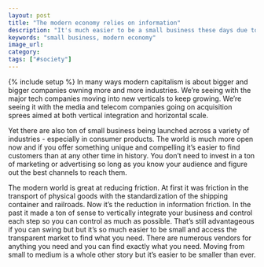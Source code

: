 ```yaml
---
layout: post
title: "The modern economy relies on information"
description: "It's much easier to be a small business these days due to how cheaply information flows."
keywords: "small business, modern economy"
image_url: 
category: 
tags: ["#society"]
---
```

{% include setup %}
In many ways modern capitalism is about bigger and bigger companies owning more and more industries. We’re seeing with the major tech companies moving into new verticals to keep growing. We’re seeing it with the media and telecom companies going on acquisition sprees aimed at both vertical integration and horizontal scale.

Yet there are also ton of small business being launched across a variety of industries - especially in consumer products. The world is much more open now and if you offer something unique and compelling it’s easier to find customers than at any other time in history. You don’t need to invest in a ton of marketing or advertising so long as you know your audience and figure out the best channels to reach them.

The modern world is great at reducing friction. At first it was friction in the transport of physical goods with the standardization of the shipping container and railroads. Now it’s the reduction in information friction. In the past it made a ton of sense to vertically integrate your business and control each step so you can control as much as possible. That’s still advantageous if you can swing but but it’s so much easier to be small and access the transparent market to find what you need. There are numerous vendors for anything you need and you can find exactly what you need. Moving from small to medium is a whole other story but it’s easier to be smaller than ever.
